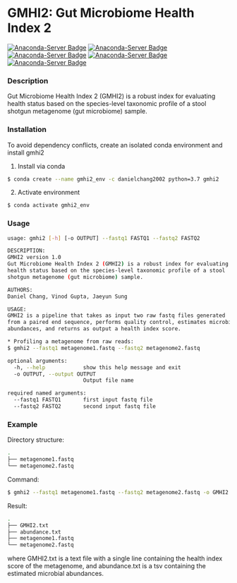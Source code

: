 # GMHI2: Gut Microbiome Health Index 2

[![Anaconda-Server Badge](https://anaconda.org/danielchang2002/gmhi2/badges/version.svg)](https://anaconda.org/danielchang2002/gmhi2)
[![Anaconda-Server Badge](https://anaconda.org/danielchang2002/gmhi2/badges/platforms.svg)](https://anaconda.org/danielchang2002/gmhi2)
[![Anaconda-Server Badge](https://anaconda.org/danielchang2002/gmhi2/badges/license.svg)](https://anaconda.org/danielchang2002/gmhi2)
[![Anaconda-Server Badge](https://anaconda.org/danielchang2002/gmhi2/badges/downloads.svg)](https://anaconda.org/danielchang2002/gmhi2)
[![Anaconda-Server Badge](https://anaconda.org/danielchang2002/gmhi2/badges/installer/conda.svg)](https://conda.anaconda.org/danielchang2002)



### Description
Gut Microbiome Health Index 2 (GMHI2) is a robust index for evaluating 
health status based on the species-level taxonomic profile of a stool 
shotgun metagenome (gut microbiome) sample.


### Installation
To avoid dependency conflicts, create an isolated conda environment and
install gmhi2

1. Install via conda
```sh
$ conda create --name gmhi2_env -c danielchang2002 python=3.7 gmhi2
```

2. Activate environment
```sh
$ conda activate gmhi2_env
```

### Usage
```sh
usage: gmhi2 [-h] [-o OUTPUT] --fastq1 FASTQ1 --fastq2 FASTQ2

DESCRIPTION:
GMHI2 version 1.0
Gut Microbiome Health Index 2 (GMHI2) is a robust index for evaluating 
health status based on the species-level taxonomic profile of a stool 
shotgun metagenome (gut microbiome) sample.

AUTHORS:
Daniel Chang, Vinod Gupta, Jaeyun Sung

USAGE:
GMHI2 is a pipeline that takes as input two raw fastq files generated 
from a paired end sequence, performs quality control, estimates microbial 
abundances, and returns as output a health index score.

* Profiling a metagenome from raw reads:
$ gmhi2 --fastq1 metagenome1.fastq --fastq2 metagenome2.fastq

optional arguments:
  -h, --help            show this help message and exit
  -o OUTPUT, --output OUTPUT
                        Output file name

required named arguments:
  --fastq1 FASTQ1       first input fastq file
  --fastq2 FASTQ2       second input fastq file
```

### Example
Directory structure:
```sh
.
├── metagenome1.fastq
└── metagenome2.fastq
```

Command:
```sh
$ gmhi2 --fastq1 metagenome1.fastq --fastq2 metagenome2.fastq -o GMHI2.txt
```

Result:
```sh
.
├── GMHI2.txt
├── abundance.txt
├── metagenome1.fastq
└── metagenome2.fastq
```
where GMHI2.txt is a text file with a single line containing the health index
score of the metagenome, and abundance.txt is a tsv containing the estimated
microbial abundances.

